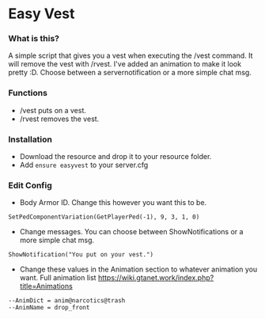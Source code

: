 # Easy Vest

### What is this?
A simple script that gives you a vest when executing the /vest command. It will remove the vest with /rvest.
I've added an animation to make it look pretty :D. Choose between a servernotification or a more simple chat msg.

### Functions
- /vest puts on a vest.
- /rvest removes the vest.

### Installation
- Download the resource and drop it to your resource folder.
- Add ``ensure easyvest`` to your server.cfg

### Edit Config
- Body Armor ID. Change this however you want this to be.
```
SetPedComponentVariation(GetPlayerPed(-1), 9, 3, 1, 0)
```
-  Change messages. You can choose between ShowNotifications or a more simple chat msg.
```
ShowNotification("You put on your vest.")
```
- Change these values in the Animation section to whatever animation you want. Full animation list https://wiki.gtanet.work/index.php?title=Animations
```
--AnimDict = anim@narcotics@trash
--AnimName = drop_front
```

